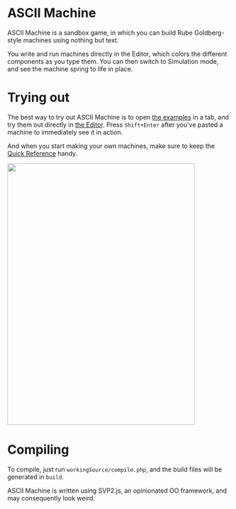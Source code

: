 # ASCII Machine

ASCII Machine is a sandbox game, in which you can build Rube Goldberg-style machines using nothing but text.

You write and run machines directly in the Editor, which colors the different components as you type them. You can then switch to Simulation mode, and see the machine spring to life in place.

# Trying out

The best way to try out ASCII Machine is to open [the examples](http://github.com/cykelero/asciimachine/blob/master/documentation/Examples.txt) in a tab, and try them out directly in [the Editor](http://www.cykeprojects.com/asciiMachine.html). Press `Shift+Enter` after you've pasted a machine to immediately see it in action.

And when you start making your own machines, make sure to keep the [Quick Reference](http://github.com/cykelero/asciimachine/blob/master/documentation/Quick%20reference.txt)
 handy.
 
<img src="http://http://www.cykeprojects.com/entryFiles/asciiMachine/screenshot.png" alt="" width="423" height="591">

# Compiling

To compile, just run `workingSource/compile.php`, and the build files will be generated in `build`.

ASCII Machine is written using SVP2.js, an opinionated OO framework, and may consequently look weird.